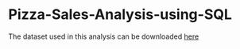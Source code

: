# Pizza-Sales-Analysis-using-SQL

The dataset used in this analysis can be downloaded [here](pizza_sales.csv)
